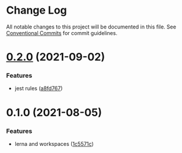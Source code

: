# Change Log

All notable changes to this project will be documented in this file.
See [Conventional Commits](https://conventionalcommits.org) for commit guidelines.

# [0.2.0](https://github.com/lundegaard/eslint-config-lundegaard/compare/v0.1.0...v0.2.0) (2021-09-02)


### Features

* jest rules ([a8fd767](https://github.com/lundegaard/eslint-config-lundegaard/commit/a8fd767f0a433d3deb2e1db5845531f99038f296))





# 0.1.0 (2021-08-05)


### Features

* lerna and workspaces ([1c5571c](https://github.com/lundegaard/eslint-config-lundegaard/commit/1c5571c27b6fed2ecfa892ed77118eb19a2c3a79))
